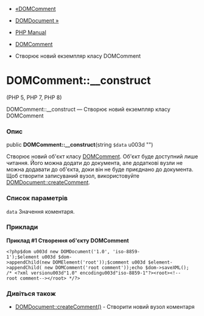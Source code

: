 - [«DOMComment](class.domcomment.md)
- [DOMDocument »](class.domdocument.md)

- [PHP Manual](index.md)
- [DOMComment](class.domcomment.md)
- Створює новий екземпляр класу DOMComment

# DOMComment::\_\_construct

(PHP 5, PHP 7, PHP 8)

DOMComment::\_\_construct — Створює новий екземпляр класу DOMComment

### Опис

public **DOMComment::\_\_construct**(string `$data` u003d "")

Створює новий об'єкт класу [DOMComment](class.domcomment.md). Об'єкт
буде доступний лише читання. Його можна додати до документа, але
додаткові вузли не можна додавати до об'єкта, доки він не буде
приєднано до документа. Щоб створити записуваний вузол, використовуйте
[DOMDocument::createComment](domdocument.createcomment.md).

### Список параметрів

`data`
Значення коментаря.

### Приклади

**Приклад #1 Створення об'єкту DOMComment**

` <?php$dom u003d new DOMDocument('1.0', 'iso-8859-1');$element u003d $dom->appendChild(new DOMElement('root'));$comment u003d $element->appendChild( new DOMComment('root comment'));echo $dom->saveXML(); /* <?xml versionu003d"1.0" encodingu003d"iso-8859-1"?><root><!--root comment--></root> */?> `

### Дивіться також

- [DOMDocument::createComment()](domdocument.createcomment.md) -
Створити новий вузол коментаря
